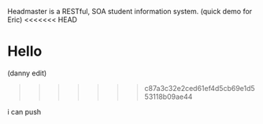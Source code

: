 Headmaster is a RESTful, SOA student information system.
(quick demo for Eric)
<<<<<<< HEAD

Hello
=======
(danny edit)
>>>>>>> c87a3c32e2ced61ef4d5cb69e1d553118b09ae44


i can push